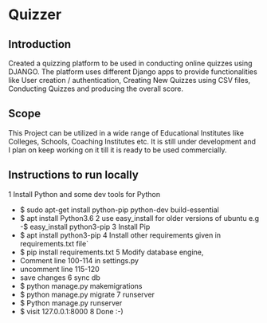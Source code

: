 # Quizzer

## Introduction
Created a quizzing platform to be used in conducting online quizzes using DJANGO. The platform uses different Django apps to provide functionalities like User creation / authentication, Creating New Quizzes using CSV files, Conducting Quizzes and producing the overall score.

## Scope
This Project can be utilized in a wide range of Educational Institutes like Colleges, Schools, Coaching Institutes etc. It is still under development and I plan on keep working on it till it is ready to be used commercially.
## Instructions to run locally
1 Install Python and some dev tools for Python
  - $ sudo apt-get install python-pip python-dev build-essential
  - $ apt install Python3.6
2 use easy_install for older versions of ubuntu e.g -$ easy_install python3-pip
3 Install Pip
   - $ apt install python3-pip
4 Install other requirements given in requirements.txt file`
   - $ pip install requirements.txt
5 Modify database engine,
   - Comment line 100-114 in settings.py
   - uncomment line 115-120
   - save changes
6 sync db
   - $ python manage.py makemigrations
   - $ python manage.py migrate
7 runserver
  - $ Python manage.py runserver
  - $ visit 127.0.0.1:8000
8 Done :-)

